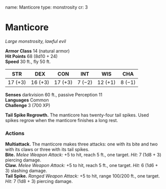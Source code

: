 name: Manticore type: monstrosity cr: 3

# Manticore
_Large monstrosity, lawful evil_

**Armor Class** 14 (natural armor)    
**Hit Points** 68 (8d10 + 24)    
**Speed** 30 ft., fly 50 ft.

| STR     | DEX     | CON     | INT    | WIS     | CHA    |
| ------- | ------- | ------- | ------ | ------- | ------ |
| 17 (+3) | 16 (+3) | 17 (+3) | 7 (−2) | 12 (+1) | 8 (−1) |

**Senses** darkvision 60 ft., passive Perception 11    
**Languages** Common    
**Challenge** 3 (700 XP)

**Tail Spike Regrowth.** The manticore has twenty-four tail spikes. Used spikes regrow when the manticore finishes a long rest.

### Actions
**Multiattack.** The manticore makes three attacks: one with its bite and two with its claws or three with its tail spikes.    
**Bite.** _Melee Weapon Attack:_ +5 to hit, reach 5 ft., one target. _Hit:_ 7 (1d8 + 3) piercing damage.    
**Claw.** _Melee Weapon Attack:_ +5 to hit, reach 5 ft., one target. _Hit:_ 6 (1d6 + 3) slashing damage.    
**Tail Spike.** _Ranged Weapon Attack:_ +5 to hit, range 100/200 ft., one target. _Hit:_ 7 (1d8 + 3) piercing damage.
